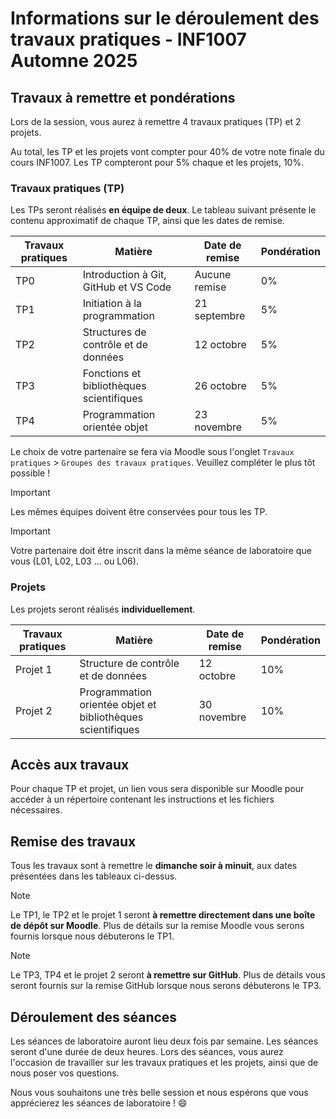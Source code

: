 # Informations sur le déroulement des travaux pratiques - INF1007 Automne 2025

## Travaux à remettre et pondérations 
Lors de la session, vous aurez à remettre 4 travaux pratiques (TP) et 2 projets. 

Au total, les TP et les projets vont compter pour 40% de votre note finale du cours INF1007. Les TP compteront pour 5% chaque et les projets, 10%. 

### Travaux pratiques (TP)

Les TPs seront réalisés **en équipe de deux**. Le tableau suivant présente le contenu approximatif de chaque TP, ainsi que les dates de remise.

| Travaux pratiques  | Matière                                  |   Date de remise       |   Pondération    |
| ------------------ | ---------------------------------------- |----------------------- | -----------------|
| TP0                | Introduction à Git, GitHub et VS Code    |   Aucune remise        |       0%         |
| TP1                | Initiation à la programmation            |   21 septembre         |       5%         |  
| TP2                | Structures de contrôle et de données     |   12 octobre           |       5%         |
| TP3                | Fonctions et bibliothèques scientifiques |   26 octobre           |       5%         |
| TP4                | Programmation orientée objet             |   23 novembre          |       5%         |

Le choix de votre partenaire se fera via Moodle sous l'onglet `Travaux pratiques` > `Groupes des travaux pratiques`. Veuillez compléter le plus tôt possible ! 

> [!Important]
> Les mêmes équipes doivent être conservées pour tous les TP. 

> [!Important]
> Votre partenaire doit être inscrit dans la même séance de laboratoire que vous (L01, L02, L03 ... ou L06).

### Projets

Les projets seront réalisés **individuellement**. 

| Travaux pratiques  | Matière                                  |   Date de remise       |   Pondération    |
| ------------------ | ---------------------------------------- |----------------------- | -----------------|
| Projet 1           | Structure de contrôle et de données               |   12 octobre       |       10%        |
| Projet 2           | Programmation orientée objet et bibliothèques scientifiques    |  30 novembre    |     10%    |     |


## Accès aux travaux 

Pour chaque TP et projet, un lien vous sera disponible sur Moodle pour accéder à un répertoire contenant les instructions et les fichiers nécessaires. 

## Remise des travaux

Tous les travaux sont à remettre le **dimanche soir à minuit**, aux dates présentées dans les tableaux ci-dessus. 

> [!Note]
> Le TP1, le TP2 et le projet 1 seront **à remettre directement dans une boîte de dépôt sur Moodle**. Plus de détails sur la remise Moodle vous serons fournis lorsque nous débuterons le TP1.

> [!Note]
> Le TP3, TP4 et le projet 2 seront **à remettre sur GitHub**. Plus de détails vous seront fournis sur la remise GitHub lorsque nous serons débuterons le TP3. 

## Déroulement des séances

Les séances de laboratoire auront lieu deux fois par semaine. Les séances seront d'une durée de deux heures. Lors des séances, vous aurez l'occasion de travailler sur les travaux pratiques et les projets, ainsi que de nous poser vos questions. 

Nous vous souhaitons une très belle session et nous espérons que vous apprécierez les séances de laboratoire ! :smile: 
